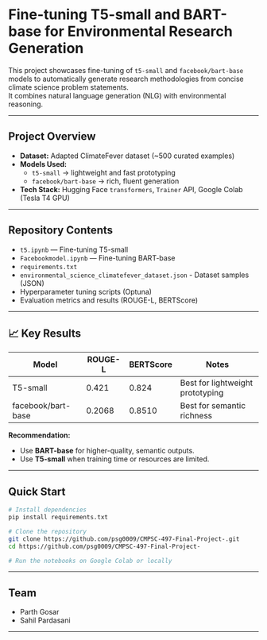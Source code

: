 
#  Fine-tuning T5-small and BART-base for Environmental Research Generation


This project showcases fine-tuning of `t5-small` and `facebook/bart-base` models to automatically generate research methodologies from concise climate science problem statements.  
It combines natural language generation (NLG) with environmental reasoning.

---

##  Project Overview
- **Dataset:** Adapted ClimateFever dataset (~500 curated examples)
- **Models Used:**  
  - `t5-small` → lightweight and fast prototyping  
  - `facebook/bart-base` → rich, fluent generation
- **Tech Stack:** Hugging Face `transformers`, `Trainer` API, Google Colab (Tesla T4 GPU)

---

##  Repository Contents
- `t5.ipynb` — Fine-tuning T5-small
- `Facebookmodel.ipynb` — Fine-tuning BART-base
- `requirements.txt`
- `environmental_science_climatefever_dataset.json` - Dataset samples (JSON)
- Hyperparameter tuning scripts (Optuna)
- Evaluation metrics and results (ROUGE-L, BERTScore)
  
---

## 📈 Key Results
| Model             | ROUGE-L | BERTScore | Notes                                |
|-------------------|---------|-----------|-------------------------------------|
| T5-small           | 0.421   | 0.824     | Best for lightweight prototyping   |
| facebook/bart-base | 0.2068  | 0.8510    | Best for semantic richness         |

 **Recommendation:**  
- Use **BART-base** for higher-quality, semantic outputs.  
- Use **T5-small** when training time or resources are limited.

---

##  Quick Start
```bash
# Install dependencies
pip install requirements.txt

# Clone the repository
git clone https://github.com/psg0009/CMPSC-497-Final-Project-.git
cd https://github.com/psg0009/CMPSC-497-Final-Project-

# Run the notebooks on Google Colab or locally
```

---

##  Team
- Parth Gosar  
- Sahil Pardasani  


---


